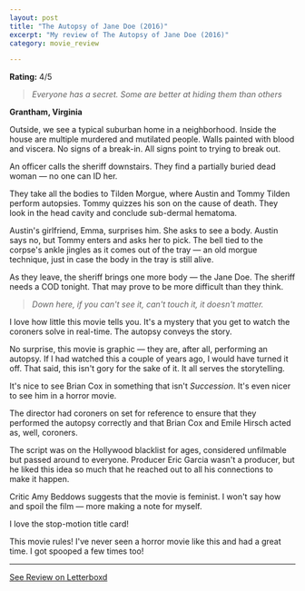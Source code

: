 ```yaml
---
layout: post
title: "The Autopsy of Jane Doe (2016)"
excerpt: "My review of The Autopsy of Jane Doe (2016)"
category: movie_review

---
```


**Rating:** 4/5

<blockquote><i>Everyone has a secret. Some are better at hiding them than others</i></blockquote><b>Grantham, Virginia</b>

Outside, we see a typical suburban home in a neighborhood. Inside the house are multiple murdered and mutilated people. Walls painted with blood and viscera. No signs of a break-in. All signs point to trying to break out.

An officer calls the sheriff downstairs. They find a partially buried dead woman — no one can ID her.

They take all the bodies to Tilden Morgue, where Austin and Tommy Tilden perform autopsies. Tommy quizzes his son on the cause of death. They look in the head cavity and conclude sub-dermal hematoma.

Austin's girlfriend, Emma, surprises him. She asks to see a body. Austin says no, but Tommy enters and asks her to pick. The bell tied to the corpse's ankle jingles as it comes out of the tray  — an old morgue technique, just in case the body in the tray is still alive.

As they leave, the sheriff brings one more body — the Jane Doe. The sheriff needs a COD tonight. That may prove to be more difficult than they think.

<blockquote><i>Down here, if you can't see it, can't touch it, it doesn't matter.</i></blockquote>I love how little this movie tells you. It's a mystery that you get to watch the coroners solve in real-time. The autopsy conveys the story.

No surprise, this movie is graphic — they are, after all, performing an autopsy. If I had watched this a couple of years ago, I would have turned it off. That said, this isn't gory for the sake of it. It all serves the storytelling.

It's nice to see Brian Cox in something that isn't <i>Succession</i>. It's even nicer to see him in a horror movie.

The director had coroners on set for reference to ensure that they performed the autopsy correctly and that Brian Cox and Emile Hirsch acted as, well, coroners.

The script was on the Hollywood blacklist for ages, considered unfilmable but passed around to everyone. Producer Eric Garcia wasn't a producer, but he liked this idea so much that he reached out to all his connections to make it happen.

Critic Amy Beddows suggests that the movie is feminist. I won't say how and spoil the film — more making a note for myself.

I love the stop-motion title card!

This movie rules! I've never seen a horror movie like this and had a great time. I got spooped a few times too!

<hr>

[See Review on Letterboxd](https://boxd.it/6tBoRL)
